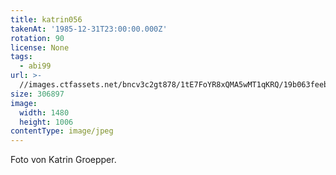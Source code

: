 ```yaml
---
title: katrin056
takenAt: '1985-12-31T23:00:00.000Z'
rotation: 90
license: None
tags:
  - abi99
url: >-
  //images.ctfassets.net/bncv3c2gt878/1tE7FoYR8xQMA5wMT1qKRQ/19b063feeb86870711fa2ea3038b6209/katrin056_14691188502_o
size: 306897
image:
  width: 1480
  height: 1006
contentType: image/jpeg
---
```


Foto von Katrin Groepper.